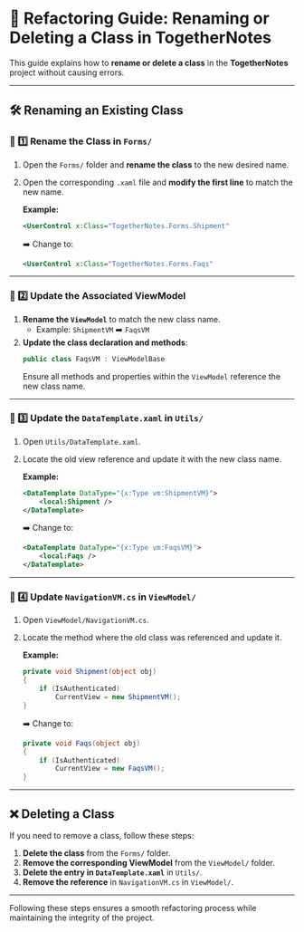 ﻿# 🚀 Refactoring Guide: Renaming or Deleting a Class in TogetherNotes

This guide explains how to **rename or delete a class** in the **TogetherNotes** project without causing errors.

---

## 🛠️ Renaming an Existing Class

### 📌 1️⃣ Rename the Class in `Forms/`
1. Open the `Forms/` folder and **rename the class** to the new desired name.
2. Open the corresponding `.xaml` file and **modify the first line** to match the new name.

   **Example:**
   ```xml
   <UserControl x:Class="TogetherNotes.Forms.Shipment"
   ```
   ➡️ Change to:
   ```xml
   <UserControl x:Class="TogetherNotes.Forms.Faqs"
   ```

---

### 📌 2️⃣ Update the Associated ViewModel
1. **Rename the `ViewModel`** to match the new class name.
   - Example: `ShipmentVM` ➡️ `FaqsVM`
2. **Update the class declaration and methods**:
   ```csharp
   public class FaqsVM : ViewModelBase
   ```
   Ensure all methods and properties within the `ViewModel` reference the new class name.

---

### 📌 3️⃣ Update the `DataTemplate.xaml` in `Utils/`
1. Open `Utils/DataTemplate.xaml`.
2. Locate the old view reference and update it with the new class name.
   
   **Example:**
   ```xml
   <DataTemplate DataType="{x:Type vm:ShipmentVM}">
       <local:Shipment />
   </DataTemplate>
   ```
   ➡️ Change to:
   ```xml
   <DataTemplate DataType="{x:Type vm:FaqsVM}">
       <local:Faqs />
   </DataTemplate>
   ```

---

### 📌 4️⃣ Update `NavigationVM.cs` in `ViewModel/`
1. Open `ViewModel/NavigationVM.cs`.
2. Locate the method where the old class was referenced and update it.

   **Example:**
   ```csharp
   private void Shipment(object obj)
   {
       if (IsAuthenticated)
           CurrentView = new ShipmentVM();
   }
   ```
   ➡️ Change to:
   ```csharp
   private void Faqs(object obj)
   {
       if (IsAuthenticated)
           CurrentView = new FaqsVM();
   }
   ```

---

## ❌ Deleting a Class
If you need to remove a class, follow these steps:

1. **Delete the class** from the `Forms/` folder.
2. **Remove the corresponding ViewModel** from the `ViewModel/` folder.
3. **Delete the entry in `DataTemplate.xaml`** in `Utils/`.
4. **Remove the reference** in `NavigationVM.cs` in `ViewModel/`.

---

Following these steps ensures a smooth refactoring process while maintaining the integrity of the project.